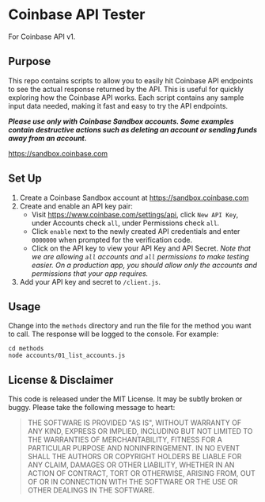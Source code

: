 # Coinbase API Tester

For Coinbase API v1.

## Purpose

This repo contains scripts to allow you to easily hit Coinbase API endpoints
to see the actual response returned by the API. This is useful for quickly
exploring how the Coinbase API works. Each script contains any sample input
data needed, making it fast and easy to try the API endpoints.

**_Please use only with Coinbase Sandbox accounts. Some examples contain
destructive actions such as deleting an account or sending funds away
from an account._**

https://sandbox.coinbase.com

## Set Up

1. Create a Coinbase Sandbox account at https://sandbox.coinbase.com
2. Create and enable an API key pair:
    - Visit https://www.coinbase.com/settings/api, click `New API Key`,
    under Accounts check `all`, under Permissions check `all`.
    - Click `enable` next to the newly created API credentials and enter
    `0000000` when prompted for the verification code.
    - Click on the API key to view your API Key and API Secret.
   _Note that we are allowing `all` accounts and `all` permissions
    to make testing easier. On a production app, you should allow only the
    accounts and permissions that your app requires._
3. Add your API key and secret to `/client.js`.

## Usage

Change into the `methods` directory and run the file for the method you want
to call. The response will be logged to the console. For example:

    cd methods
    node accounts/01_list_accounts.js

## License & Disclaimer

This code is released under the MIT License. It may be subtly broken or buggy. Please take the following message to heart:

> THE SOFTWARE IS PROVIDED "AS IS", WITHOUT WARRANTY OF ANY KIND, EXPRESS OR
> IMPLIED, INCLUDING BUT NOT LIMITED TO THE WARRANTIES OF MERCHANTABILITY,
> FITNESS FOR A PARTICULAR PURPOSE AND NONINFRINGEMENT. IN NO EVENT SHALL THE
> AUTHORS OR COPYRIGHT HOLDERS BE LIABLE FOR ANY CLAIM, DAMAGES OR OTHER
> LIABILITY, WHETHER IN AN ACTION OF CONTRACT, TORT OR OTHERWISE, ARISING FROM,
> OUT OF OR IN CONNECTION WITH THE SOFTWARE OR THE USE OR OTHER DEALINGS IN THE
> SOFTWARE.